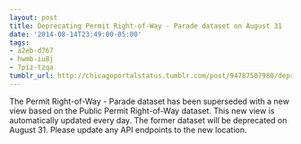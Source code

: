 ```yaml
---
layout: post
title: Deprecating Permit Right-of-Way - Parade dataset on August 31
date: '2014-08-14T23:49:00-05:00'
tags:
- a2eb-d767
- hwmb-iu8j
- 7piz-tzqa
tumblr_url: http://chicagoportalstatus.tumblr.com/post/94787507980/deprecating-permit-right-of-way-parade-dataset
---
```

The Permit Right-of-Way - Parade dataset has been superseded with a new view based on the Public Permit Right-of-Way dataset. This new view is automatically updated every day. The former dataset will be deprecated on August 31. Please update any API endpoints to the new location.
